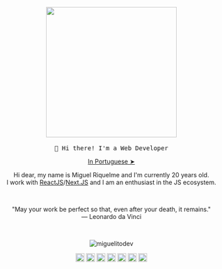 <!-- HEADER -->
<p align="center">
  <img src="https://media.giphy.com/media/cVrccUf0NC1TQlLiZf/giphy.gif" width="300px">
   <br><br>
  <samp>
    👋 Hi there! I'm a Web Developer
  </samp>
  <p align="center"><a href="./README.pt-br.md">In Portuguese ➤</a></p>
  
</p>

<!-- ABOUT OF ME -->
<p align="center" style="text-align: center;">
Hi dear, my name is Miguel Riquelme and I'm currently 20 years old.<br> I work with <a href="https://pt-br.reactjs.org/">ReactJS</a>/<a href="https://nextjs.org/">Next.JS</a>  and I am an enthusiast in the JS ecosystem.
</p>
<!-- QUOTE -->
<br>
<p align="center">
"May your work be perfect so that, even after your death, it remains."
<br>
― Leonardo da Vinci
</p>
<br>

<!-- SOCIAL MEDIAS -->
<p align="center">
<img src="https://github-readme-stats.vercel.app/api?username=miguelitodev&show_icons=true" alt="miguelitodev"/>
</p>

<p align="center">
<a href="https://codepen.io/miguelitodev" target="blank"><img align="center" src="https://cdn.jsdelivr.net/npm/simple-icons@3.0.1/icons/codepen.svg" alt="miguelitodev" height="20" width="20" /></a>
<a href="https://twitter.com/miguelitodev" target="blank"><img align="center" src="https://cdn.jsdelivr.net/npm/simple-icons@3.0.1/icons/twitter.svg" alt="miguelitodev" height="20" width="20" /></a>
<a href="https://linkedin.com/in/miguelitodev" target="blank"><img align="center" src="https://cdn.jsdelivr.net/npm/simple-icons@3.0.1/icons/linkedin.svg" alt="miguelitodev" height="20" width="20" /></a>
<a href="https://stackoverflow.com/miguelitodev" target="blank"><img align="center" src="https://cdn.jsdelivr.net/npm/simple-icons@3.0.1/icons/stackoverflow.svg" alt="miguelitodev" height="20" width="20" /></a>
<a href="https://codesandbox.com/u/miguelitodev" target="blank"><img align="center" src="https://cdn.jsdelivr.net/npm/simple-icons@3.0.1/icons/codesandbox.svg" alt="miguelitodev" height="20" width="20" /></a>
<a href="https://fb.com/miguelitodev" target="blank"><img align="center" src="https://cdn.jsdelivr.net/npm/simple-icons@3.0.1/icons/facebook.svg" alt="miguelitodev" height="20" width="20" /></a>
<a href="https://instagram.com/miguelitodev" target="blank"><img align="center" src="https://cdn.jsdelivr.net/npm/simple-icons@3.0.1/icons/instagram.svg" alt="miguelitodev" height="20" width="20" /></a>
</p>
